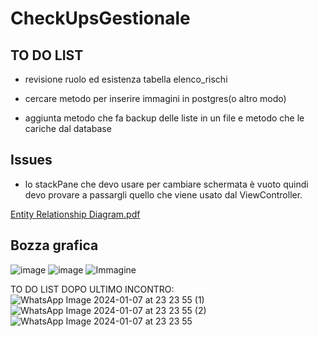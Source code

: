 # CheckUpsGestionale

## TO DO LIST

* revisione ruolo ed esistenza tabella elenco_rischi 
  
* cercare metodo per inserire immagini in postgres(o altro modo) 

* aggiunta metodo che fa backup delle liste in un file e metodo che le cariche dal database

## Issues

* lo stackPane che devo usare per cambiare schermata è vuoto quindi devo provare a passargli quello che viene usato dal ViewController.

[Entity Relationship Diagram.pdf](https://github.com/Reme240400/CheckUpsGestionale/files/12409121/Entity.Relationship.Diagram.pdf)
## Bozza grafica
![image](https://github.com/Reme240400/CheckUpsGestionale/assets/123495144/97060dc4-bcc9-487f-9819-b06dc471902c)
![image](https://github.com/Reme240400/CheckUpsGestionale/assets/123495144/a3dd1621-d7e7-4491-8a9c-2ef09f3e9e3a)
![Immagine](https://github.com/Reme240400/CheckUpsGestionale/assets/123495144/b09f54ad-0287-4c77-a366-0347c34c7c5d)

TO DO LIST DOPO ULTIMO INCONTRO:
![WhatsApp Image 2024-01-07 at 23 23 55 (1)](https://github.com/Reme240400/CheckUpsGestionale/assets/123495144/e3b34c06-cbb5-4fb3-9fbd-ed8fdf74eaa3)
![WhatsApp Image 2024-01-07 at 23 23 55 (2)](https://github.com/Reme240400/CheckUpsGestionale/assets/123495144/9eb35410-516f-4ec8-8cbb-0087855b4c17)
![WhatsApp Image 2024-01-07 at 23 23 55](https://github.com/Reme240400/CheckUpsGestionale/assets/123495144/78fdc95a-254f-4242-a2ef-c9550faa3dc8)
 

